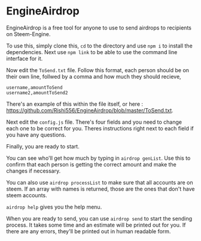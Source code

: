 # EngineAirdrop

EngineAirdrop is a free tool for anyone to use to send airdrops to recipients on Steem-Engine.

To use this, simply clone this, `cd` to the directory and use `npm i` to install the dependencies.
Next use `npm link` to be able to use the command line interface for it.

Now edit the `ToSend.txt` file. Follow this format, each person should be on their own line, follwed by a comma and how much they should recieve,
```
username,amountToSend
username2,amountToSend2
```

There's an example of this within the file itself, or here : https://github.com/Rishi556/EngineAirdrop/blob/master/ToSend.txt.

Next edit the `config.js` file. There's four fields and you need to change each one to be correct for you. Theres instructions right next to each field if you have any questions.

Finally, you are ready to start.

You can see who'll get how much by typing in `airdrop genList`. Use this to confirm that each person is getting the correct amount and make the changes if necessary.

You can also use `airdrop processList` to make sure that all accounts are on steem. If an array with names is returned, those are the ones that don't have steem accounts.

`airdrop help` gives you the help menu.

When you are ready to send, you can use `airdrop send` to start the sending process. It takes some time and an estimate will be printed out for you. If there are any errors, they'll be printed out in human readable form.

